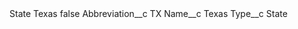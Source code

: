 <?xml version="1.0" encoding="UTF-8"?>
<CustomMetadata xmlns="http://soap.sforce.com/2006/04/metadata" xmlns:xsi="http://www.w3.org/2001/XMLSchema-instance" xmlns:xsd="http://www.w3.org/2001/XMLSchema">
    <label>State Texas</label>
    <protected>false</protected>
    <values>
        <field>Abbreviation__c</field>
        <value xsi:type="xsd:string">TX</value>
    </values>
    <values>
        <field>Name__c</field>
        <value xsi:type="xsd:string">Texas</value>
    </values>
    <values>
        <field>Type__c</field>
        <value xsi:type="xsd:string">State</value>
    </values>
</CustomMetadata>
